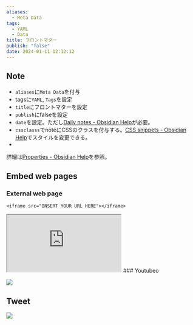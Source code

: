 ```yaml
---
aliases:
  - Meta Data
tags:
  - YAML
  - Data
title: フロントマター
publish: "false"
date: 2024-01-11 12:12:12
---
```

## Note

- `aliases`に`Meta Data`を付与
- tagsに`YAML`, `Tags`を設定
- `title`にフロントマターを設定
- `publish`にfalseを設定
- `date`を設定。ただし[Daily notes - Obsidian Help](https://help.obsidian.md/Plugins/Daily+notes)が必要。
- `cssclasss`でnoteにCSSのクラスを付与する。[CSS snippets - Obsidian Help](https://help.obsidian.md/Extending+Obsidian/CSS+snippets)でスタイルを変更できる。
- 
詳細は[Properties - Obsidian Help](https://help.obsidian.md/Editing+and+formatting/Properties#Property+format)を参照。

## Embed web pages

### External web page

```
<iframe src="INSERT YOUR URL HERE"></iframe>
```

<iframe src="https://obsidian.md/download"></iframe>
### Youtubeo

![](https://www.youtube.com/watch?v=NnTvZWp5Q7o)

## Tweet

![](https://twitter.com/obsdmd/status/1580548874246443010)
